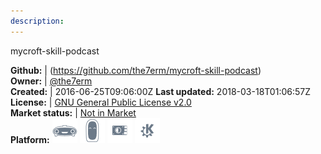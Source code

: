 ```yaml
---
description: 
---
```

mycroft-skill-podcast



**Github:** | (https://github.com/the7erm/mycroft-skill-podcast)  
**Owner:** | [@the7erm](https://github.com/the7erm)  
**Created:** | 2016-06-25T09:06:00Z  **Last updated:** 2018-03-18T01:06:57Z  
**License:** | [GNU General Public License v2.0](https://api.github.com/licenses/gpl-2.0)  
**Market status:** | [Not in Market](https://market.mycroft.ai/skill/)  
**Platform:**   ![](.gitbook/assets/mark-1-icon.png)  ![](.gitbook/assets/mark-2-icon.png)  ![](.gitbook/assets/picroft-icon.png)  ![](.gitbook/assets/kde.png)   
